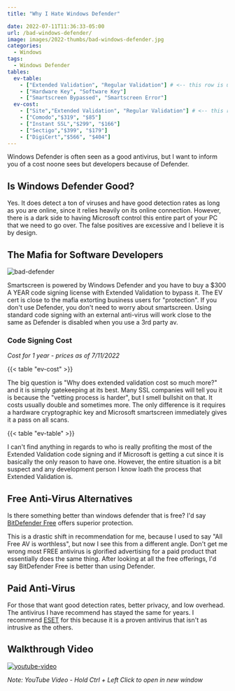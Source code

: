 ```yaml
---
title: "Why I Hate Windows Defender"

date: 2022-07-11T11:36:33-05:00
url: /bad-windows-defender/
image: images/2022-thumbs/bad-windows-defender.jpg
categories:
  - Windows
tags:
  - Windows Defender
tables:
  ev-table:
    - ["Extended Validation", "Regular Validation"] # <-- this row is used as the column headers
    - ["Hardware Key", "Software Key"]
    - ["Smartscreen Bypassed", "Smartscreen Error"]
  ev-cost:
    - ["Site","Extended Validation", "Regular Validation"] # <-- this row is used as the column headers
    - ["Comodo","$319", "$85"]
    - ["Instant SSL","$299", "$166"] 
    - ["Sectigo","$399", "$179"] 
    - ["DigiCert","$566", "$404"] 
---
```

Windows Defender is often seen as a good antivirus, but I want to inform you of a cost noone sees but developers because of Defender.
<!--more-->
## Is Windows Defender Good?
Yes. It does detect a ton of viruses and have good detection rates as long as you are online, since it relies heavily on its online connection. However, there is a dark side to having Microsoft control this entire part of your PC that we need to go over. The false positives are excessive and I believe it is by design. 

## The Mafia for Software Developers

![bad-defender](/images/2022-thumbs/bad-windows-defender.jpg)

Smartscreen is powered by Windows Defender and you have to buy a $300 A YEAR code signing license with Extended Validation to bypass it. The EV cert is close to the mafia extorting business users for "protection". If you don't use Defender, you don't need to worry about smartscreen. Using standard code signing with an external anti-virus will work close to the same as Defender is disabled when you use a 3rd party av. 

### Code Signing Cost

_Cost for 1 year - prices as of 7/11/2022_

{{< table "ev-cost" >}}


The big question is "Why does extended validation cost so much more?" and it is simply gatekeeping at its best. Many SSL companies will tell you it is because the "vetting process is harder", but I smell bullshit on that. It costs usually double and sometimes more. The only difference is it requires a hardware cryptographic key and Microsoft smartscreen immediately gives it a pass on all scans. 

{{< table "ev-table" >}}

I can't find anything in regards to who is really profiting the most of the Extended Validation code signing and if Microsoft is getting a cut since it is basically the only reason to have one. However, the entire situation is a bit suspect and any development person I know loath the process that Extended Validation is. 

## Free Anti-Virus Alternatives
Is there something better than windows defender that is free? I'd say [BitDefender Free](https://www.bitdefender.com/solutions/free.html) offers superior protection.

This is a drastic shift in recommendation for me, because I used to say "All Free AV is worthless", but now I see this from a different angle. Don't get me wrong most FREE antivirus is glorified advertising for a paid product that essentially does the same thing. After looking at all the free offerings, I'd say BitDefender Free is better than using Defender. 

## Paid Anti-Virus
For those that want good detection rates, better privacy, and low overhead. The antivirus I have recommend has stayed the same for years. I recommend [ESET](https://christitus.com/antivirus) for this because it is a proven antivirus that isn't as intrusive as the others. 

## Walkthrough Video

[![youtube-video](https://img.youtube.com/vi/9P6r7DLS77Q/0.jpg)](https://www.youtube.com/watch?v=9P6r7DLS77Q)

_Note: YouTube Video - Hold Ctrl + Left Click to open in new window_

